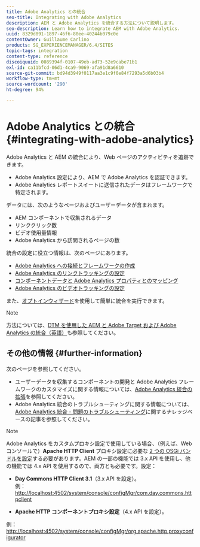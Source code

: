 ```yaml
---
title: Adobe Analytics との統合
seo-title: Integrating with Adobe Analytics
description: AEM と Adobe Analytics を統合する方法について説明します。
seo-description: Learn how to integrate AEM with Adobe Analytics.
uuid: 8329d891-1897-46f6-80ee-40244b079c0e
contentOwner: Guillaume Carlino
products: SG_EXPERIENCEMANAGER/6.4/SITES
topic-tags: integration
content-type: reference
discoiquuid: 0089394f-0107-49eb-ad73-52e9cabe71b1
exl-id: ca11bfcd-06d1-4ca9-9069-afa91d8a6610
source-git-commit: bd94d3949f0117aa3e1c9f0e84f7293a5d6b03b4
workflow-type: tm+mt
source-wordcount: '290'
ht-degree: 94%

---
```


# Adobe Analytics との統合{#integrating-with-adobe-analytics}

Adobe Analytics と AEM の統合により、Web ページのアクティビティを追跡できます。

* Adobe Analytics 設定により、AEM で Adobe Analytics を認証できます。
* Adobe Analytics レポートスイートに送信されたデータはフレームワークで特定されます。

データには、次のようなページおよびユーザーデータが含まれます。

* AEM コンポーネントで収集されるデータ
* リンククリック数
* ビデオ使用量情報
* Adobe Analytics から訪問されるページの数

統合の設定に役立つ情報は、次のページにあります。

* [Adobe Analytics への接続とフレームワークの作成](/help/sites-administering/adobeanalytics-connect.md)
* [Adobe Analytics のリンクトラッキングの設定](/help/sites-administering/adobeanalytics-link.md)
* [コンポーネントデータと Adobe Analytics プロパティとのマッピング](/help/sites-administering/adobeanalytics-mapping.md)
* [Adobe Analytics のビデオトラッキングの設定](/help/sites-administering/adobeanalytics-video.md)

また、[オプトインウィザード](/help/sites-administering/opt-in.md)を使用して簡単に統合を実行できます。

>[!NOTE]
>
>方法については、[DTM を使用した AEM と Adobe Target および Adobe Analytics の統合（英語）](https://helpx.adobe.com/jp/experience-manager/using/integrate-digital-marketing-solutions.html)も参照してください。

## その他の情報 {#further-information}

次のページを参照してください。

* ユーザーデータを収集するコンポーネントの開発と Adobe Analytics フレームワークのカスタマイズに関する情報については、[Adobe Analytics 統合の拡張](/help/sites-developing/extending-analytics.md)を参照してください。
* Adobe Analytics 統合のトラブルシューティングに関する情報については、[Adobe Analytics 統合 - 問題のトラブルシューティング](https://helpx.adobe.com/jp/experience-manager/kb/sitecatalystintegrationtroubleshooting.html)に関するナレッジベースの記事を参照してください。

>[!NOTE]
>
>Adobe Analytics をカスタムプロキシ設定で使用している場合、（例えば、Web コンソールで）**Apache HTTP Client** プロキシ設定に必要な [2 つの OSGi バンドルを設定](/help/sites-deploying/configuring-osgi.md)する必要があります。AEM の一部の機能では 3.x API を使用し、他の機能では 4.x API を使用するので、両方とも必要です。設定：
>
>* **Day Commons HTTP Client 3.1**（3.x API を設定）。\
   >  例： [http://localhost:4502/system/console/configMgr/com.day.commons.httpclient](http://localhost:4502/system/console/configMgr/com.day.commons.httpclient)
>
>* **Apache HTTP コンポーネントプロキシ設定**（4.x API を設定）。
>
>  例： [http://localhost:4502/system/console/configMgr/org.apache.http.proxyconfigurator](http://localhost:4502/system/console/configMgr/org.apache.http.proxyconfigurator)
